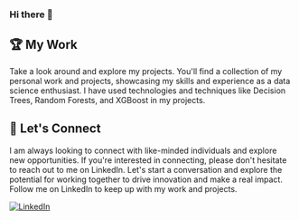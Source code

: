 ### Hi there 👋

## 🏆 My Work

Take a look around and explore my projects. You'll find a collection of my personal work and projects, showcasing my skills and experience as a data science enthusiast. I have used technologies and techniques like Decision Trees, Random Forests, and XGBoost in my projects.

## 🤝 Let's Connect
I am always looking to connect with like-minded individuals and explore new opportunities. If you're interested in connecting, please don't hesitate to reach out to me on LinkedIn. Let's start a conversation and explore the potential for working together to drive innovation and make a real impact. Follow me on LinkedIn to keep up with my work and projects.

[![LinkedIn](https://img.shields.io/badge/-LinkedIn-black.svg?style=flat-square&logo=linkedin&colorB=555)](https://www.linkedin.com/in/guilleseoane/)

<!--
**datagseoane/datagseoane** is a ✨ _special_ ✨ repository because its `README.md` (this file) appears on your GitHub profile.

Here are some ideas to get you started:

- 🔭 I’m currently working on ...
- 🌱 I’m currently learning ...
- 👯 I’m looking to collaborate on ...
- 🤔 I’m looking for help with ...
- 💬 Ask me about ...
- 📫 How to reach me: ...
- 😄 Pronouns: ...
- ⚡ Fun fact: ...
-->
